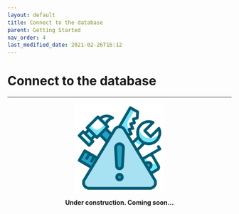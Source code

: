```yaml
---
layout: default
title: Connect to the database
parent: Getting Started
nav_order: 4
last_modified_date: 2021-02-26T16:12
---
```


# Connect to the database

---

<div style="display: flex; flex-direction: column; align-items: center;">
    <img src="/assets/images/warning.png" style="width: 200px;">
    <p style="font-weight: bold;">Under construction. Coming soon...</p>
</div>